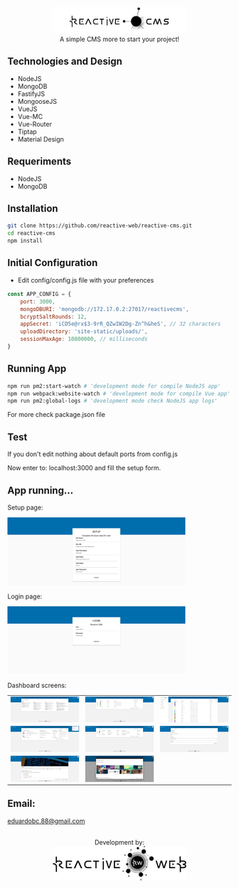 <div align="center">
    <img src="./ReadmeMDAssets/reactive-cms-logo.png" width="300" height="auto"/>
    <br />
    A simple CMS more to start your project!
    <br />
</div>

Technologies and Design
-
- NodeJS
- MongoDB
- FastifyJS
- MongooseJS
- VueJS
- Vue-MC
- Vue-Router
- Tiptap
- Material Design

Requeriments
-
- NodeJS
- MongoDB

Installation
-
```bash
git clone https://github.com/reactive-web/reactive-cms.git
cd reactive-cms
npm install
```

Initial Configuration
-
- Edit config/config.js file with your preferences
```javascript
const APP_CONFIG = {
    port: 3000,
    mongoDBURI: 'mongodb://172.17.0.2:27017/reactivecms',
    bcryptSaltRounds: 12,
    appSecret: 'iCD5e@rx$3-9rR_QZwIW2Dg-Zn^h&heS', // 32 characters
    uploadDirectory: 'site-static/uploads/',
    sessionMaxAge: 10800000, // milliseconds
}
```

Running App
-
```bash
npm run pm2:start-watch # 'development mode for compile NodeJS app'
npm run webpack:website-watch # 'development mode for compile Vue app'
npm run pm2:global-logs # 'development mode check NodeJS app logs'
```
For more check package.json file

Test
-
If you don't edit nothing about default ports from config.js

Now enter to: localhost:3000 and fill the setup form.

App running...
-

Setup page:

<img width="400px" src="./ReadmeMDAssets/setup.png">


Login page:

<img width="400px" src="./ReadmeMDAssets/login.png">


Dashboard screens:

| | | |
|:-------------------------:|:-------------------------:|:-------------------------:|
|<img width="200px" src="./ReadmeMDAssets/dashboard.png">|<img width="200px" src="./ReadmeMDAssets/pages.png">|<img width="200px" src="./ReadmeMDAssets/posts.png">|
|<img width="200px" src="./ReadmeMDAssets/media.png">|<img width="200px" src="./ReadmeMDAssets/users.png">|<img width="200px" src="./ReadmeMDAssets/settings.png">|
|<img width="200px" src="./ReadmeMDAssets/new-post.png">|<img width="200px" src="./ReadmeMDAssets/modal-media.png">|


## Email:
eduardobc.88@gmail.com

<div align="center">
    <br />
    Development by:
    <br />
    <a href="https://www.reactive-web.com">
        <img src="./ReadmeMDAssets/reactive-web.png" width="300" height="auto"/>
    </a>
</div>
